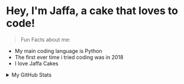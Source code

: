 # Hey, I'm Jaffa, a cake that loves to code!

> Fun Facts about me:
- My main coding language is Python
- The first ever time i tried coding was in 2018
- I love Jaffa Cakes

<details>

<summary>My GitHub Stats</summary>

![shuana's github stats](https://github-readme-stats.vercel.app/api?username=jaffathedev&theme=vue&show_icons=true)

</details>
